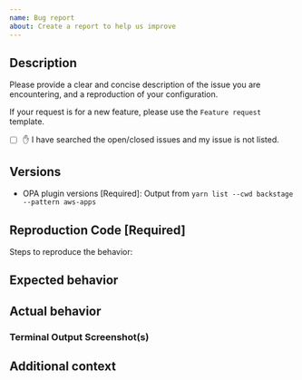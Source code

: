 ```yaml
---
name: Bug report
about: Create a report to help us improve
---
```


## Description

Please provide a clear and concise description of the issue you are encountering, and a reproduction of your configuration.

If your request is for a new feature, please use the `Feature request` template.

- [ ] ✋ I have searched the open/closed issues and my issue is not listed.

## Versions

- OPA plugin versions [Required]:
Output from `yarn list --cwd backstage --pattern aws-apps`

## Reproduction Code [Required]

<!-- REQUIRED -->

Steps to reproduce the behavior:

<!-- List steps in order that led up to the issue you encountered -->

## Expected behavior

<!-- A clear and concise description of what you expected to happen -->

## Actual behavior

<!-- A clear and concise description of what actually happened -->

### Terminal Output Screenshot(s)

<!-- Optional but helpful -->

## Additional context

<!-- Add any other context about the problem here -->
